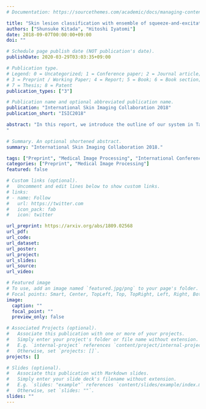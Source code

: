 ```yaml
---
# Documentation: https://sourcethemes.com/academic/docs/managing-content/

title: "Skin lesion classification with ensemble of squeeze-and-excitation networks and semi-supervised learning"
authors: ["Shunsuke Kitada", "Hitoshi Iyatomi"]
date: 2018-09-07T00:00:00+09:00
doi: ""

# Schedule page publish date (NOT publication's date).
publishDate: 2020-03-29T03:03:35+09:00

# Publication type.
# Legend: 0 = Uncategorized; 1 = Conference paper; 2 = Journal article;
# 3 = Preprint / Working Paper; 4 = Report; 5 = Book; 6 = Book section;
# 7 = Thesis; 8 = Patent
publication_types: ["3"]

# Publication name and optional abbreviated publication name.
publication: "International Skin Imaging Collaboration 2018"
publication_short: "ISIC2018"

abstract: "In this report, we introduce the outline of our system in Task 3: Disease Classification of ISIC 2018: Skin Lesion Analysis Towards Melanoma Detection. We fine-tuned multiple pre-trained neural network models based on Squeeze-and-Excitation Networks (SENet) which achieved state-of-the-art results in the field of image recognition. In addition, we used the mean teachers as a semi-supervised learning framework and introduced some specially designed data augmentation strategies for skin lesion analysis. We confirmed our data augmentation strategy improved classification performance and demonstrated 87.2% in balanced accuracy on the official ISIC2018 validation dataset.
"

# Summary. An optional shortened abstract.
summary: "International Skin Imaging Collaboration 2018."

tags: ["Preprint", "Medical Image Processing", "International Conference"]
categories: ["Preprint", "Medical Image Processing"]
featured: false

# Custom links (optional).
#   Uncomment and edit lines below to show custom links.
# links:
# - name: Follow
#   url: https://twitter.com
#   icon_pack: fab
#   icon: twitter

url_preprint: https://arxiv.org/abs/1809.02568
url_pdf: 
url_code:
url_dataset:
url_poster:
url_project:
url_slides:
url_source:
url_video:

# Featured image
# To use, add an image named `featured.jpg/png` to your page's folder. 
# Focal points: Smart, Center, TopLeft, Top, TopRight, Left, Right, BottomLeft, Bottom, BottomRight.
image:
  caption: ""
  focal_point: ""
  preview_only: false

# Associated Projects (optional).
#   Associate this publication with one or more of your projects.
#   Simply enter your project's folder or file name without extension.
#   E.g. `internal-project` references `content/project/internal-project/index.md`.
#   Otherwise, set `projects: []`.
projects: []

# Slides (optional).
#   Associate this publication with Markdown slides.
#   Simply enter your slide deck's filename without extension.
#   E.g. `slides: "example"` references `content/slides/example/index.md`.
#   Otherwise, set `slides: ""`.
slides: ""
---
```

